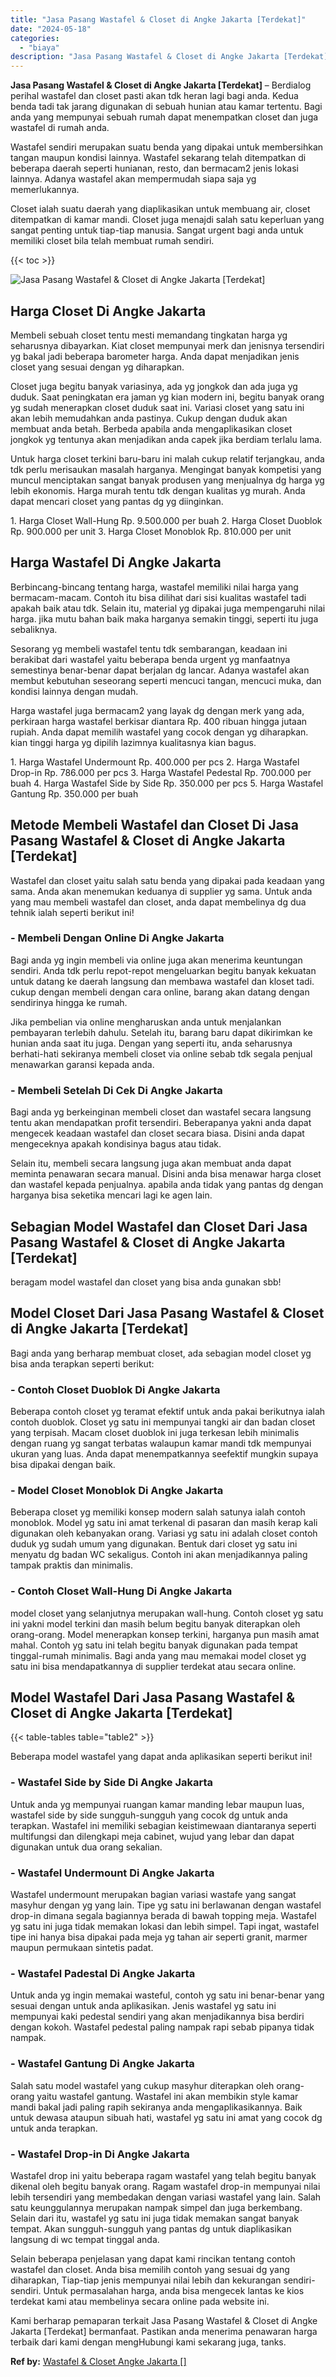 ```yaml
---
title: "Jasa Pasang Wastafel & Closet di Angke Jakarta [Terdekat]"
date: "2024-05-18"
categories: 
  - "biaya"
description: "Jasa Pasang Wastafel & Closet di Angke Jakarta [Terdekat]. Kami berharap pemaparan terkait Jasa Pasang Wastafel & Closet di Angke Jakarta [Terdekat] berman..."
---
```


**Jasa Pasang Wastafel & Closet di Angke Jakarta \[Terdekat\]** – Berdialog perihal wastafel dan closet pasti akan tdk heran lagi bagi anda. Kedua benda tadi tak jarang digunakan di sebuah hunian atau kamar tertentu. Bagi anda yang mempunyai sebuah rumah dapat menempatkan closet dan juga wastafel di rumah anda.

Wastafel sendiri merupakan suatu benda yang dipakai untuk membersihkan tangan maupun kondisi lainnya. Wastafel sekarang telah ditempatkan di beberapa daerah seperti hunianan, resto, dan bermacam2 jenis lokasi lainnya. Adanya wastafel akan mempermudah siapa saja yg memerlukannya.

Closet ialah suatu daerah yang diaplikasikan untuk membuang air, closet ditempatkan di kamar mandi. Closet juga menajdi salah satu keperluan yang sangat penting untuk tiap-tiap manusia. Sangat urgent bagi anda untuk memiliki closet bila telah membuat rumah sendiri.

{{< toc >}}

![Jasa Pasang Wastafel & Closet di Angke Jakarta [Terdekat]](/images/wastafel-closet-murah41.png)

## Harga Closet Di Angke Jakarta

Membeli sebuah closet tentu mesti memandang tingkatan harga yg seharusnya dibayarkan. Kiat closet mempunyai merk dan jenisnya tersendiri yg bakal jadi beberapa barometer harga. Anda dapat menjadikan jenis closet yang sesuai dengan yg diharapkan.

Closet juga begitu banyak variasinya, ada yg jongkok dan ada juga yg duduk. Saat peningkatan era jaman yg kian modern ini, begitu banyak orang yg sudah menerapkan closet duduk saat ini. Variasi closet yang satu ini akan lebih memudahkan anda pastinya. Cukup dengan duduk akan membuat anda betah. Berbeda apabila anda mengaplikasikan closet jongkok yg tentunya akan menjadikan anda capek jika berdiam terlalu lama.

Untuk harga closet terkini baru-baru ini malah cukup relatif terjangkau, anda tdk perlu merisaukan masalah harganya. Mengingat banyak kompetisi yang muncul menciptakan sangat banyak produsen yang menjualnya dg harga yg lebih ekonomis. Harga murah tentu tdk dengan kualitas yg murah. Anda dapat mencari closet yang pantas dg yg diinginkan.

1\. Harga Closet Wall-Hung Rp. 9.500.000 per buah 2. Harga Closet Duoblok Rp. 900.000 per unit 3. Harga Closet Monoblok Rp. 810.000 per unit

## Harga Wastafel Di Angke Jakarta

Berbincang-bincang tentang harga, wastafel memiliki nilai harga yang bermacam-macam. Contoh itu bisa dilihat dari sisi kualitas wastafel tadi apakah baik atau tdk. Selain itu, material yg dipakai juga mempengaruhi nilai harga. jika mutu bahan baik maka harganya semakin tinggi, seperti itu juga sebaliknya.

Sesorang yg membeli wastafel tentu tdk sembarangan, keadaan ini berakibat dari wastafel yaitu beberapa benda urgent yg manfaatnya semestinya benar-benar dapat berjalan dg lancar. Adanya wastafel akan membut kebutuhan seseorang seperti mencuci tangan, mencuci muka, dan kondisi lainnya dengan mudah.

Harga wastafel juga bermacam2 yang layak dg dengan merk yang ada, perkiraan harga wastafel berkisar diantara Rp. 400 ribuan hingga jutaan rupiah. Anda dapat memilih wastafel yang cocok dengan yg diharapkan. kian tinggi harga yg dipilih lazimnya kualitasnya kian bagus.

1\. Harga Wastafel Undermount Rp. 400.000 per pcs 2. Harga Wastafel Drop-in Rp. 786.000 per pcs 3. Harga Wastafel Pedestal Rp. 700.000 per buah 4. Harga Wastafel Side by Side Rp. 350.000 per pcs 5. Harga Wastafel Gantung Rp. 350.000 per buah

## Metode Membeli Wastafel dan Closet Di Jasa Pasang Wastafel & Closet di Angke Jakarta \[Terdekat\]

Wastafel dan closet yaitu salah satu benda yang dipakai pada keadaan yang sama. Anda akan menemukan keduanya di supplier yg sama. Untuk anda yang mau membeli wastafel dan closet, anda dapat membelinya dg dua tehnik ialah seperti berikut ini!

### \- Membeli Dengan Online Di Angke Jakarta

Bagi anda yg ingin membeli via online juga akan menerima keuntungan sendiri. Anda tdk perlu repot-repot mengeluarkan begitu banyak kekuatan untuk datang ke daerah langsung dan membawa wastafel dan kloset tadi. cukup dengan membeli dengan cara online, barang akan datang dengan sendirinya hingga ke rumah.

Jika pembelian via online mengharuskan anda untuk menjalankan pembayaran terlebih dahulu. Setelah itu, barang baru dapat dikirimkan ke hunian anda saat itu juga. Dengan yang seperti itu, anda seharusnya berhati-hati sekiranya membeli closet via online sebab tdk segala penjual menawarkan garansi kepada anda.

### \- Membeli Setelah Di Cek Di Angke Jakarta

Bagi anda yg berkeinginan membeli closet dan wastafel secara langsung tentu akan mendapatkan profit tersendiri. Beberapanya yakni anda dapat mengecek keadaan wastafel dan closet secara biasa. Disini anda dapat mengeceknya apakah kondisinya bagus atau tidak.

Selain itu, membeli secara langsung juga akan membuat anda dapat meminta penawaran secara manual. Disini anda bisa menawar harga closet dan wastafel kepada penjualnya. apabila anda tidak yang pantas dg dengan harganya bisa seketika mencari lagi ke agen lain.

## Sebagian Model Wastafel dan Closet Dari Jasa Pasang Wastafel & Closet di Angke Jakarta \[Terdekat\]

beragam model wastafel dan closet yang bisa anda gunakan sbb!

## Model Closet Dari Jasa Pasang Wastafel & Closet di Angke Jakarta \[Terdekat\]

Bagi anda yang berharap membuat closet, ada sebagian model closet yg bisa anda terapkan seperti berikut:

### \- Contoh Closet Duoblok Di Angke Jakarta

Beberapa contoh closet yg teramat efektif untuk anda pakai berikutnya ialah contoh duoblok. Closet yg satu ini mempunyai tangki air dan badan closet yang terpisah. Macam closet duoblok ini juga terkesan lebih minimalis dengan ruang yg sangat terbatas walaupun kamar mandi tdk mempunyai ukuran yang luas. Anda dapat menempatkannya seefektif mungkin supaya bisa dipakai dengan baik.

### \- Model Closet Monoblok Di Angke Jakarta

Beberapa closet yg memiliki konsep modern salah satunya ialah contoh monoblok. Model yg satu ini amat terkenal di pasaran dan masih kerap kali digunakan oleh kebanyakan orang. Variasi yg satu ini adalah closet contoh duduk yg sudah umum yang digunakan. Bentuk dari closet yg satu ini menyatu dg badan WC sekaligus. Contoh ini akan menjadikannya paling tampak praktis dan minimalis.

### \- Contoh Closet Wall-Hung Di Angke Jakarta

model closet yang selanjutnya merupakan wall-hung. Contoh closet yg satu ini yakni model terkini dan masih belum begitu banyak diterapkan oleh orang-orang. Model menerapkan konsep terkini, harganya pun masih amat mahal. Contoh yg satu ini telah begitu banyak digunakan pada tempat tinggal-rumah minimalis. Bagi anda yang mau memakai model closet yg satu ini bisa mendapatkannya di supplier terdekat atau secara online.

## Model Wastafel Dari Jasa Pasang Wastafel & Closet di Angke Jakarta \[Terdekat\]

{{< table-tables table="table2" >}}

Beberapa model wastafel yang dapat anda aplikasikan seperti berikut ini!

### \- Wastafel Side by Side Di Angke Jakarta

Untuk anda yg mempunyai ruangan kamar manding lebar maupun luas, wastafel side by side sungguh-sungguh yang cocok dg untuk anda terapkan. Wastafel ini memiliki sebagian keistimewaan diantaranya seperti multifungsi dan dilengkapi meja cabinet, wujud yang lebar dan dapat digunakan untuk dua orang sekalian.

### \- Wastafel Undermount Di Angke Jakarta

Wastafel undermount merupakan bagian variasi wastafe yang sangat masyhur dengan yg yang lain. Tipe yg satu ini berlawanan dengan wastafel drop-in dimana segala bagiannya berada di bawah topping meja. Wastafel yg satu ini juga tidak memakan lokasi dan lebih simpel. Tapi ingat, wastafel tipe ini hanya bisa dipakai pada meja yg tahan air seperti granit, marmer maupun permukaan sintetis padat.

### \- Wastafel Padestal Di Angke Jakarta

Untuk anda yg ingin memakai wasteful, contoh yg satu ini benar-benar yang sesuai dengan untuk anda aplikasikan. Jenis wastafel yg satu ini mempunyai kaki pedestal sendiri yang akan menjadikannya bisa berdiri dengan kokoh. Wastafel pedestal paling nampak rapi sebab pipanya tidak nampak.

### \- Wastafel Gantung Di Angke Jakarta

Salah satu model wastafel yang cukup masyhur diterapkan oleh orang-orang yaitu wastafel gantung. Wastafel ini akan membikin style kamar mandi bakal jadi paling rapih sekiranya anda mengaplikasikannya. Baik untuk dewasa ataupun sibuah hati, wastafel yg satu ini amat yang cocok dg untuk anda terapkan.

### \- Wastafel Drop-in Di Angke Jakarta

Wastafel drop ini yaitu beberapa ragam wastafel yang telah begitu banyak dikenal oleh begitu banyak orang. Ragam wastafel drop-in mempunyai nilai lebih tersendiri yang membedakan dengan variasi wastafel yang lain. Salah satu keunggulannya merupakan nampak simpel dan juga berkembang. Selain dari itu, wastafel yg satu ini juga tidak memakan sangat banyak tempat. Akan sungguh-sungguh yang pantas dg untuk diaplikasikan langsung di wc tempat tinggal anda.

Selain beberapa penjelasan yang dapat kami rincikan tentang contoh wastafel dan closet. Anda bisa memilih contoh yang sesuai dg yang diharapkan, Tiap-tiap jenis mempunyai nilai lebih dan kekurangan sendiri-sendiri. Untuk permasalahan harga, anda bisa mengecek lantas ke kios terdekat kami atau membelinya secara online pada website ini.

Kami berharap pemaparan terkait Jasa Pasang Wastafel & Closet di Angke Jakarta \[Terdekat\] bermanfaat. Pastikan anda menerima penawaran harga terbaik dari kami dengan mengHubungi kami sekarang juga, tanks.

**Ref by:** [Wastafel & Closet Angke Jakarta []](https://id.wikipedia.org/wiki/Wastafel)
